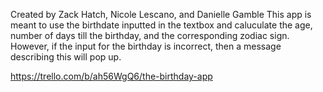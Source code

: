 Created by Zack Hatch, Nicole Lescano, and Danielle Gamble
This app is meant to use the birthdate inputted in the textbox and caluculate the age, number of days till the birthday, and the corresponding zodiac sign.  However, if the input for the birthday is incorrect, then a message describing this will pop up.  

https://trello.com/b/ah56WgQ6/the-birthday-app